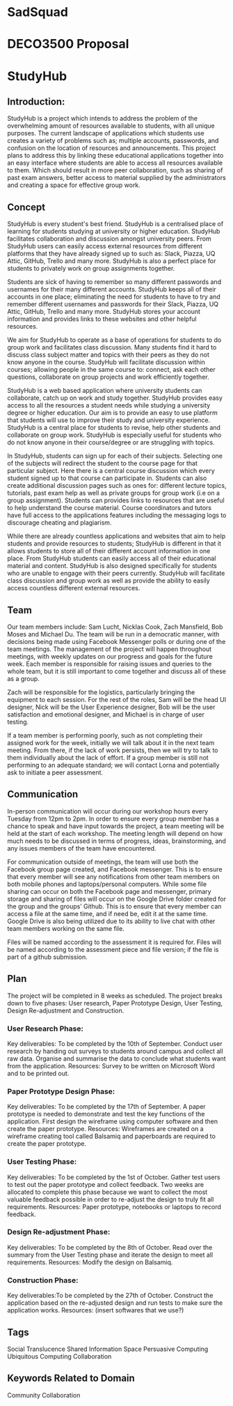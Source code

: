 # SadSquad
# DECO3500 Proposal
# StudyHub


## Introduction: 
StudyHub is a project which intends to address the problem of the overwhelming amount of resources available to students, with all unique purposes. The current landscape of applications which students use creates a variety of problems such as; multiple accounts, passwords, and confusion on the location of resources and announcements. This project plans to address this by linking these educational applications together into an easy interface where students are able to access all resources available to them. Which should result in more peer collaboration, such as sharing of past exam answers, better access to material supplied by the administrators and creating a space for effective group work. 




## Concept


StudyHub is every student's best friend. StudyHub is a centralised place of learning for students studying at university or higher education. StudyHub facilitates collaboration and discussion amongst university peers. From StudyHub users can easily access external resources from different platforms that they have already signed up to such as: Slack, Piazza, UQ Attic, GitHub, Trello and many more. StudyHub is also a perfect place for students to privately work on group assignments together. 

Students are sick of having to remember so many different passwords and usernames for their many different accounts. StudyHub keeps all of their accounts in one place; eliminating the need for students to have to try and remember different usernames and passwords for their Slack, Piazza, UQ Attic, GitHub, Trello and many more. StudyHub stores your account information and provides links to these websites and other helpful resources. 

We aim for StudyHub to operate as a base of operations for students to do group work and facilitates class discussion. Many students find it hard to discuss class subject matter and topics with their peers as they do not know anyone in the course. StudyHub will facilitate discussion within courses; allowing people in the same course to: connect, ask each other questions, collaborate on group projects and work efficiently together. 

StudyHub is a web based application where university students can collaborate, catch up on work and study together. StudyHub provides easy access to all the resources a student needs while studying a university degree or higher education. Our aim is to provide an easy to use platform that students will use to improve their study and university experience. StudyHub is a central place for students to revise, help other students and collaborate on group work. StudyHub is especially useful for students who do not know anyone in their course/degree or are struggling with topics. 
 
In StudyHub, students can sign up for each of their subjects. Selecting one of the subjects will redirect the student to the course page for that particular subject. Here there is a central course discussion which every student signed up to that course can participate in. Students can also create additional discussion pages such as ones for: different lecture topics, tutorials, past exam help as well as private groups for group work (i.e on a group assignment). Students can provides links to resources that are useful to help understand the course material. Course coordinators and tutors have full access to the applications features including the messaging logs to discourage cheating and plagiarism.

While there are already countless applications and websites that aim to help students and provide resources to students; StudyHub is different in that it allows students to store all of their different account information in one place. From StudyHub students can easily access all of their educational material and content. StudyHub is also designed specifically for students who are unable to engage with their peers currently.  StudyHub will facilitate class discussion and group work as well as provide the ability to easily access countless different external resources. 

## Team 


Our team members include: Sam Lucht, Nicklas Cook, Zach Mansfield, Bob Moses and Michael Du. The team will be run in a democratic manner, with decisions being made using Facebook Messenger polls or during one of the team meetings. The management of the project will happen throughout meetings, with weekly updates on our progress and goals for the future week. Each member is responsible for raising issues and queries to the whole team, but it is still important to come together and discuss all of these as a group.

Zach will be responsible for the logistics, particularly bringing the equipment to each session. For the rest of the roles, Sam will be the head UI designer, Nick will be the User Experience designer, Bob will be the user satisfaction and emotional designer, and Michael is in charge of user testing. 

If a team member is performing poorly, such as not completing their assigned work for the week, initially we will talk about it in the next team meeting. From there, if the lack of work persists, then we will try to talk to them individually about the lack of effort. If a group member is still not performing to an adequate standard; we will contact Lorna and potentially ask to initiate a peer assessment.


## Communication


In-person communication will occur during our workshop hours every Tuesday from 12pm to 2pm. In order to ensure every group member has a chance to speak and have input towards the project, a team meeting will be held at the start of each workshop. The meeting length will depend on how much needs to be discussed in terms of progress, ideas, brainstorming, and any issues members of the team have encountered.

For communication outside of meetings, the team will use both the Facebook group page created, and Facebook messenger. This is to ensure that every member will see any notifications from other team members on both mobile phones and laptops/personal computers. While some file sharing can occur on both the Facebook page and messenger, primary storage and sharing of files will occur on the Google Drive folder created for the group and the groups’ Github. This is to ensure that every member can access a file at the same time, and if need be, edit it at the same time. Google Drive is also being utilized due to its ability to live chat with other team members working on the same file. 

Files will be named according to the assessment it is required for. Files will be named according to the assessment piece and file version; if the file is part of a github submission. 


## Plan

The project will be completed in 8 weeks as scheduled. The project breaks down to five phases: User research, Paper Prototype Design, User Testing, Design Re-adjustment and Construction. 

### User Research Phase:
Key deliverables: To be completed by the 10th of September. Conduct user research by handing out surveys to students around campus and collect all raw data. Organise and summarise the data to conclude what students want from the application. 
Resources: Survey to be written on Microsoft Word and to be printed out. 

### Paper Prototype Design Phase:
Key deliverables: To be completed by the 17th of September. A paper prototype is needed to demonstrate and test the key functions of the application. First design the wireframe using computer software and then create the paper prototype. 
Resources: Wireframes are created on a wireframe creating tool called Balsamiq and  paperboards are required to create the paper prototype. 

### User Testing Phase:
Key deliverables: To be completed by the 1st of October. Gather test users to test out the paper prototype and collect feedback. Two weeks are allocated to complete this phase because we want to collect the most valuable feedback possible in order to re-adjust the design to truly fit all requirements. 
Resources: Paper prototype, notebooks or laptops to record feedback. 

### Design Re-adjustment Phase:
Key deliverables: To be completed by the 8th of October. Read over the summary from the User Testing phase and iterate the design to meet all requirements. 
Resources: Modify the design on Balsamiq. 

### Construction Phase:
Key deliverables:To be completed by the 27th of October. Construct the application based on the re-adjusted design and run tests to make sure the application works. 
Resources: (insert softwares that we use?)

## Tags
Social Translucence
Shared Information Space
Persuasive Computing
Ubiquitous Computing 
Collaboration 

## Keywords Related to Domain
Community 
Collaboration 









